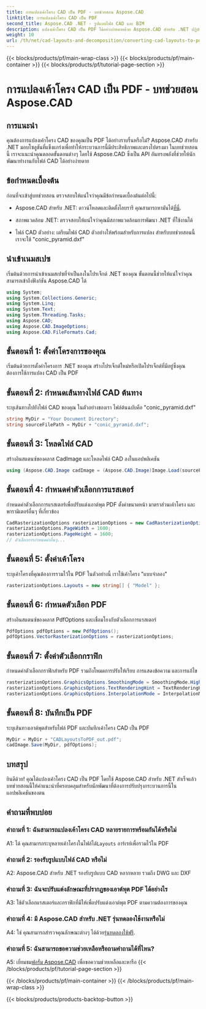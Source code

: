 ```yaml
---
title: การแปลงเค้าโครง CAD เป็น PDF - บทช่วยสอน Aspose.CAD
linktitle: การแปลงเค้าโครง CAD เป็น PDF
second_title: Aspose.CAD .NET - รูปแบบไฟล์ CAD และ BIM
description: แปลงเค้าโครง CAD เป็น PDF ได้อย่างง่ายดายด้วย Aspose.CAD สำหรับ .NET ปฏิบัติตามคำแนะนำทีละขั้นตอนของเราเพื่อการบูรณาการที่ราบรื่น
weight: 10
url: /th/net/cad-layouts-and-decomposition/converting-cad-layouts-to-pdf/
---
```


{{< blocks/products/pf/main-wrap-class >}}
{{< blocks/products/pf/main-container >}}
{{< blocks/products/pf/tutorial-page-section >}}

# การแปลงเค้าโครง CAD เป็น PDF - บทช่วยสอน Aspose.CAD

## การแนะนำ

คุณต้องการแปลงเค้าโครง CAD ของคุณเป็น PDF ได้อย่างราบรื่นหรือไม่? Aspose.CAD สำหรับ .NET มอบโซลูชันที่แข็งแกร่งเพื่อทำให้กระบวนการนี้มีประสิทธิภาพและตรงไปตรงมา ในบทช่วยสอนนี้ เราจะแนะนำคุณตลอดขั้นตอนต่างๆ โดยใช้ Aspose.CAD ซึ่งเป็น API อันทรงพลังที่ช่วยให้นักพัฒนาทำงานกับไฟล์ CAD ได้อย่างง่ายดาย

## ข้อกำหนดเบื้องต้น

ก่อนที่จะเข้าสู่บทช่วยสอน ตรวจสอบให้แน่ใจว่าคุณมีข้อกำหนดเบื้องต้นต่อไปนี้:

-  Aspose.CAD สำหรับ .NET: ดาวน์โหลดและติดตั้งไลบรารี คุณสามารถหามันได้[ที่นี่](https://releases.aspose.com/cad/net/).

- สภาพแวดล้อม .NET: ตรวจสอบให้แน่ใจว่าคุณมีสภาพแวดล้อมการพัฒนา .NET ที่ใช้งานได้

- ไฟล์ CAD ตัวอย่าง: เตรียมไฟล์ CAD ตัวอย่างให้พร้อมสำหรับการแปลง สำหรับบทช่วยสอนนี้ เราจะใช้ "conic_pyramid.dxf"

## นำเข้าเนมสเปซ

เริ่มต้นด้วยการนำเข้าเนมสเปซที่จำเป็นลงในโปรเจ็กต์ .NET ของคุณ ขั้นตอนนี้ช่วยให้แน่ใจว่าคุณสามารถเข้าถึงฟังก์ชัน Aspose.CAD ได้

```csharp
using System;
using System.Collections.Generic;
using System.Linq;
using System.Text;
using System.Threading.Tasks;
using Aspose.CAD;
using Aspose.CAD.ImageOptions;
using Aspose.CAD.FileFormats.Cad;
```

## ขั้นตอนที่ 1: ตั้งค่าโครงการของคุณ

เริ่มต้นด้วยการตั้งค่าโครงการ .NET ของคุณ สร้างโปรเจ็กต์ใหม่หรือเปิดโปรเจ็กต์ที่มีอยู่ซึ่งคุณต้องการใช้การแปลง CAD เป็น PDF

## ขั้นตอนที่ 2: กำหนดเส้นทางไฟล์ CAD ต้นทาง

ระบุเส้นทางไปยังไฟล์ CAD ของคุณ ในตัวอย่างของเรา ไฟล์ต้นฉบับคือ "conic_pyramid.dxf"

```csharp
string MyDir = "Your Document Directory";
string sourceFilePath = MyDir + "conic_pyramid.dxf";
```

## ขั้นตอนที่ 3: โหลดไฟล์ CAD

สร้างอินสแตนซ์ของคลาส CadImage และโหลดไฟล์ CAD ลงในแอปพลิเคชัน

```csharp
using (Aspose.CAD.Image cadImage = (Aspose.CAD.Image)Image.Load(sourceFilePath))
```

## ขั้นตอนที่ 4: กำหนดค่าตัวเลือกการแรสเตอร์

กำหนดค่าตัวเลือกการแรสเตอร์เพื่อปรับแต่งเอาต์พุต PDF ตั้งค่าขนาดหน้า มาตราส่วนเค้าโครง และพารามิเตอร์อื่นๆ ที่เกี่ยวข้อง

```csharp
CadRasterizationOptions rasterizationOptions = new CadRasterizationOptions();
rasterizationOptions.PageWidth = 1600;
rasterizationOptions.PageHeight = 1600;
// ตัวเลือกการกำหนดค่าอื่นๆ...
```

## ขั้นตอนที่ 5: ตั้งค่าเค้าโครง

ระบุเค้าโครงที่คุณต้องการรวมไว้ใน PDF ในตัวอย่างนี้ เราใช้เค้าโครง "แบบจำลอง"

```csharp
rasterizationOptions.Layouts = new string[] { "Model" };
```

## ขั้นตอนที่ 6: กำหนดตัวเลือก PDF

สร้างอินสแตนซ์ของคลาส PdfOptions และเชื่อมโยงกับตัวเลือกการแรสเตอร์

```csharp
PdfOptions pdfOptions = new PdfOptions();
pdfOptions.VectorRasterizationOptions = rasterizationOptions;
```

## ขั้นตอนที่ 7: ตั้งค่าตัวเลือกกราฟิก

กำหนดค่าตัวเลือกกราฟิกสำหรับ PDF รวมถึงโหมดการปรับให้เรียบ การแสดงข้อความ และการแก้ไข

```csharp
rasterizationOptions.GraphicsOptions.SmoothingMode = SmoothingMode.HighQuality;
rasterizationOptions.GraphicsOptions.TextRenderingHint = TextRenderingHint.AntiAliasGridFit;
rasterizationOptions.GraphicsOptions.InterpolationMode = InterpolationMode.HighQualityBicubic;
```

## ขั้นตอนที่ 8: บันทึกเป็น PDF

ระบุเส้นทางเอาต์พุตสำหรับไฟล์ PDF และบันทึกเค้าโครง CAD เป็น PDF

```csharp
MyDir = MyDir + "CADLayoutsToPDF_out.pdf";
cadImage.Save(MyDir, pdfOptions);
```

## บทสรุป

ยินดีด้วย! คุณได้แปลงเค้าโครง CAD เป็น PDF โดยใช้ Aspose.CAD สำหรับ .NET สำเร็จแล้ว บทช่วยสอนนี้ให้คำแนะนำที่ครอบคลุมสำหรับนักพัฒนาที่ต้องการปรับปรุงกระบวนการนี้ในแอปพลิเคชันของตน

## คำถามที่พบบ่อย

### คำถามที่ 1: ฉันสามารถแปลงเค้าโครง CAD หลายรายการพร้อมกันได้หรือไม่

 A1: ได้ คุณสามารถระบุหลายเค้าโครงในไฟล์ได้`Layouts` อาร์เรย์เพื่อรวมไว้ใน PDF

### คำถามที่ 2: รองรับรูปแบบไฟล์ CAD หรือไม่

A2: Aspose.CAD สำหรับ .NET รองรับรูปแบบ CAD หลากหลาย รวมถึง DWG และ DXF

### คำถามที่ 3: ฉันจะปรับแต่งลักษณะที่ปรากฏของเอาต์พุต PDF ได้อย่างไร

A3: ใช้ตัวเลือกแรสเตอร์และกราฟิกที่มีให้เพื่อปรับแต่งเอาต์พุต PDF ตามความต้องการของคุณ

### คำถามที่ 4: มี Aspose.CAD สำหรับ .NET รุ่นทดลองใช้งานหรือไม่

 A4: ใช่ คุณสามารถสำรวจคุณลักษณะต่างๆ ได้ด้วย[รุ่นทดลองใช้ฟรี](https://releases.aspose.com/).

### คำถามที่ 5: ฉันสามารถขอความช่วยเหลือหรือถามคำถามได้ที่ไหน?

A5: เยี่ยมชม[ฟอรั่ม Aspose.CAD](https://forum.aspose.com/c/cad/19) เพื่อขอความช่วยเหลือและหารือ
{{< /blocks/products/pf/tutorial-page-section >}}

{{< /blocks/products/pf/main-container >}}
{{< /blocks/products/pf/main-wrap-class >}}

{{< blocks/products/products-backtop-button >}}

